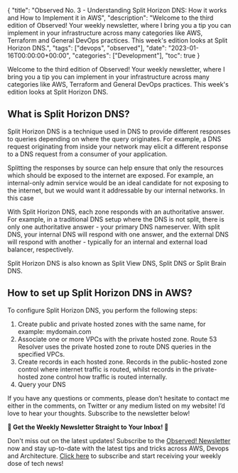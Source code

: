 {
    "title": "Observed No. 3 - Understanding Split Horizon DNS: How it works and How to Implement it in AWS",
    "description": "Welcome to the third edition of Observed! Your weekly newsletter, where I bring you a tip you can implement in your infrastructure across many categories like AWS, Terraform and General DevOps practices. This week's edition looks at Split Horizon DNS.",
    "tags": ["devops", "observed"],
    "date": "2023-01-16T00:00:00+00:00",
    "categories": ["Development"],
    "toc": true
}

Welcome to the third edition of Observed! Your weekly newsletter, where I bring you a tip you can implement in your infrastructure across many categories like AWS, Terraform and General DevOps practices. This week's edition looks at Split Horizon DNS.
<!-- more -->

## What is Split Horizon DNS?

Split Horizon DNS is a technique used in DNS to provide different responses to queries depending on where the query originates. For example, a DNS request originating from inside your network may elicit a different response to a DNS request from a consumer of your application.

Splitting the responses by source can help ensure that only the resources which should be exposed to the internet are exposed. For example, an internal-only admin service would be an ideal candidate for not exposing to the internet, but we would want it addressable by our internal networks. In this case

With Split Horizon DNS, each zone responds with an authoritative answer. For example, in a traditional DNS setup where the DNS is not split, there is only one authoritative answer - your primary DNS nameserver. With split DNS, your internal DNS will respond with one answer, and the external DNS will respond with another - typically for an internal and external load balancer, respectively.

Split Horizon DNS is also known as Split View DNS, Split DNS or Split Brain DNS.

## How to set up Split Horizon DNS in AWS?

To configure Split Horizon DNS, you perform the following steps:

1. Create public and private hosted zones with the same name, for example: mydomain.com
1. Associate one or more VPCs with the private hosted zone. Route 53 Resolver uses the private hosted zone to route DNS queries in the specified VPCs.
1. Create records in each hosted zone. Records in the public-hosted zone control where internet traffic is routed, whilst records in the private-hosted zone control how traffic is routed internally.
1. Query your DNS

If you have any questions or comments, please don’t hesitate to contact me either in the comments, on Twitter or any medium listed on my website! I’d love to hear your thoughts. Subscribe to the newsletter below!

**📣 Get the Weekly Newsletter Straight to Your Inbox! 📣**

Don't miss out on the latest updates! Subscribe to the [Observed! Newsletter](https://news.codewithstu.tv) now and stay up-to-date with the latest tips and tricks across AWS, Devops and Architecture. [Click here](https://news.codewithstu.tv) to subscribe and start receiving your weekly dose of tech news!
